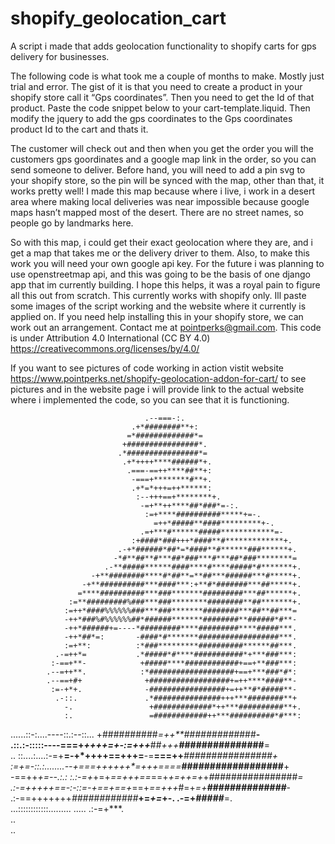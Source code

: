 # shopify_geolocation_cart
A script i made that adds geolocation functionality to shopify carts for gps delivery for businesses.

The following code is what took me a couple of months to make. Mostly just trial and error. The gist of it is that you need to create a product in your shopify store call it “Gps coordinates”. Then you need to get the Id of that product. Paste the code snippet below to your cart-template.liquid. Then modify the jquery to add the gps coordinates to the Gps coordinates product Id to the cart and thats it.

The customer will check out and then when you get the order you will the customers gps goordinates and a google map link in the order, so you can send someone to deliver. Before hand, you will need to add a pin svg to your shopify store, so the pin will be synced with the map, other than that, it works pretty well! I made this map because where i live, i work in a desert area where making local deliveries was near impossible because google maps hasn’t mapped most of the desert. There are no street names, so people go by landmarks here.

So with this map, i could get their exact geolocation where they are, and i get a map that takes me or the delivery driver to them. Also, to make this work you will need your own google api key. For the future i was planning to use openstreetmap api, and this was going to be the basis of one django app that im currently building. I hope this helps, it was a royal pain to figure all this out from scratch. This currently works with shopify only. Ill paste some images of the script working and the website where it currently is applied on. If you need help installing this in your shopify store, we can work out an arrangement. Contact me at pointperks@gmail.com. This code is under Attribution 4.0 International (CC BY 4.0) https://creativecommons.org/licenses/by/4.0/

If you want to see pictures of code working in action vistit website https://www.pointperks.net/shopify-geolocation-addon-for-cart/ to see pictures and in the website page i will provide link to the actual website where i implemented the code, so you can see that it is functioning.

                                  .--===-:.                                           
                               .+*########**+:                                        
                              =*#############*=                                       
                             +################*.                                      
                            .*################*=                                      
                             .+*++++****######*+.                                     
                              .===-==++****##**+:                                     
                               -===+********#**+.                                     
                               .+*=*+++=++******:                                     
                                :--+++==+********+.                                   
                                 -=+**++****##*###*=-:.                               
                                  :=+****##########*****+=-.                          
                                    =++*#####**####*********+-.                       
                                 .=+***#******#####************=-                     
                               :+####*###+++*####**#*************+.                   
                            .-+*######*##*=*####**#******###******+.                  
                           -*#**##**#***##*###***#***##*###********=                  
                         .-**#####******####****#****#####*#*******+.                 
                      -+**########****#*##**=**##***######***#*****+.                 
                    -+**##########***####***:+**#*#######***##*****+.                 
                   =****##########***###*******#########***##******+.                 
                 :=**#########%###***###********########**##*******+.                 
                :=++*####%%%%%%###***###*******########***##**##***=                  
                -++*###%#%%%%%%##*######*******########**######*#**-                  
                -++*######+=----*#########****#########****#####***.                  
                -++*##*=:       -####*#*******##################***.                  
                :=+**:          :*###*********##########******##***.                  
              .-=++*=           .*#####*#****###########*+***###***:                  
             :-==+**-            +#####****############+==+**###***:                  
            .--=++**.            :*###################+==+***###*#*:                  
            .--==+#+              +##################+=++****####**-                  
             :=-+*+.              -#################+=++**#*#####**-                  
              .-::.               .*###############+++***########**+                  
                -.                 +#############*++***##########**+.                 
                :.                 =############++***##########*#***:                 
  ......::-:....----::.:--::...    +##########*=++**##########*###**-                 
 .::.:-:::::----===+******++++=+-:=++*+***##*+++***###############**=                 
  .. ::....:....:-=+**=-+*++++==+++=**-=**===++***################**+                 
 :=+=-::.:........--+**==**=++++++*=+**++====***##################**+                 
 -==++*+=--.:.: :.:-=+*+=+*==+++==*==+*+=++=+*+*#*###############***=                 
   .:-=+++++==-:-::=-+*==+*==+*==+*==+++*#=+*=+****##############***-                 
       .:-==+++++++***#*###*########*****+=*+=*+**-. .-=+*#####***=.                  
          ...::::::::::::.........          .....         .:-=+***.                   
                                                                ..                    
                                                                ..                    



